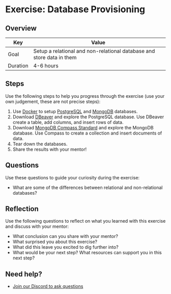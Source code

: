 # Exercise: Database Provisioning

## Overview

| Key | Value |
| --- | --- |
| Goal | Setup a relational and non-relational database and store data in them |
| Duration | 4-6 hours |


## Steps

Use the following steps to help you progress through the exercise (use your own judgement, these are not precise steps):

1. Use [Docker](https://www.docker.com/) to setup [PostgreSQL](https://hub.docker.com/_/postgres/) and [MongoDB](https://hub.docker.com/_/mongo/) databases. 
2. Download [DBeaver](https://dbeaver.io/) and explore the PostgreSQL database. Use DBeaver create a table, add columns, and insert rows of data. 
3. Download [MongoDB Compass Standard](https://www.mongodb.com/try/download/compass) and explore the MongoDB database. Use Compass to create a collection and insert documents of data.
4. Tear down the databases.
5. Share the results with your mentor!

## Questions

Use these questions to guide your curiosity during the exercise:

- What are some of the differences between relational and non-relational databases?

## Reflection

Use the following questions to reflect on what you learned with this exercise and discuss with your mentor:

- What conclusion can you share with your mentor?
- What surprised you about this exercise?
- What did this leave you excited to dig further into? 
- What would be your next step? What resources can support you in this next step?

## Need help?

- [Join our Discord to ask questions](https://discord.gg/bDVYvG3Czd)
